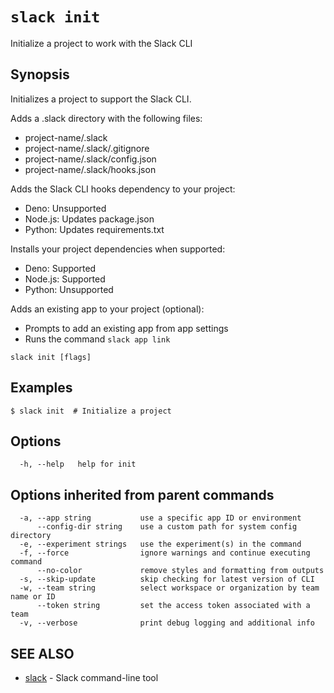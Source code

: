 # `slack init`

Initialize a project to work with the Slack CLI

## Synopsis

Initializes a project to support the Slack CLI.

Adds a .slack directory with the following files:
- project-name/.slack
- project-name/.slack/.gitignore
- project-name/.slack/config.json
- project-name/.slack/hooks.json

Adds the Slack CLI hooks dependency to your project:
- Deno:    Unsupported
- Node.js: Updates package.json
- Python:  Updates requirements.txt

Installs your project dependencies when supported:
- Deno:    Supported
- Node.js: Supported
- Python:  Unsupported

Adds an existing app to your project (optional):
- Prompts to add an existing app from app settings
- Runs the command `slack app link`

```
slack init [flags]
```

## Examples

```
$ slack init  # Initialize a project
```

## Options

```
  -h, --help   help for init
```

## Options inherited from parent commands

```
  -a, --app string           use a specific app ID or environment
      --config-dir string    use a custom path for system config directory
  -e, --experiment strings   use the experiment(s) in the command
  -f, --force                ignore warnings and continue executing command
      --no-color             remove styles and formatting from outputs
  -s, --skip-update          skip checking for latest version of CLI
  -w, --team string          select workspace or organization by team name or ID
      --token string         set the access token associated with a team
  -v, --verbose              print debug logging and additional info
```

## SEE ALSO

* [slack](slack)	 - Slack command-line tool

